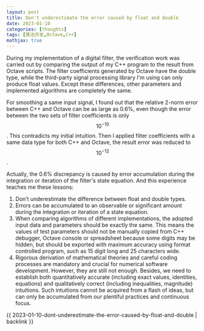 ```yaml
---
layout: post
title: Don't underestimate the error caused by float and double
date: 2023-01-10
categories: [thoughts]
tags: [算法开发,Octave,C++]
mathjax: true
---
```


During my implementation of a digital filter, the verification work was carried out by comparing the output of my C++ program to the result from Octave scripts. The filter coefficients generated by Octave have the double type, while the third-party signal processing library I'm using can only produce float values. Except these differences, other parameters and implemented algorithms are completely the same.

For smoothing a same input signal, I found out that the relative 2-norm error between C++ and Octave can be as large as 0.6%, even though the error between the two sets of filter coefficients is only $$10^{-10}$$. This contradicts my initial intuition. Then I applied filter coefficients with a same data type for both C++ and Octave, the result error was reduced to $$10^{-12}$$.

Actually, the 0.6% discrepancy is caused by error accumulation during the integration or iteration of the filter's state equation. And this experience teaches me these lessons:

1.  Don&rsquo;t underestimate the difference between float and double types.
2.  Errors can be accumulated to an observable or significant amount during the integration or iteration of a state equation.
3.  When comparing algorithms of different implementations, the adopted input data and parameters should be exactly the same. This means the values of test parameters should not be manually copied from C++ debugger, Octave console or spreadsheet because some digits may be hidden, but should be exported with maximum accuracy using format controlled program, such as 15 digit long and 25 characters wide.
4.  Rigorous derivation of mathematical theories and careful coding processes are mandatory and crucial for numerical software development. However, they are still not enough. Besides, we need to establish both quantitatively accurate (including exact values, identities, equations) and qualitatively correct (including inequalities, magnitude) intuitions. Such intuitions cannot be acquired from a flash of ideas, but can only be accumulated from our plentiful practices and continuous focus.

{{ 2023-01-10-dont-underestimate-the-error-caused-by-float-and-double | backlink }}
